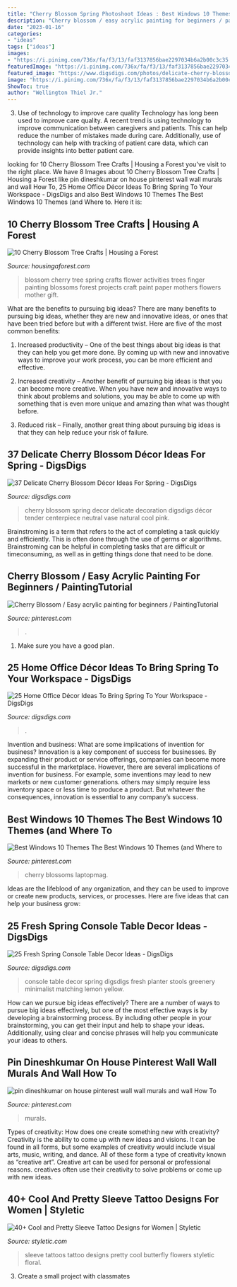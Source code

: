 ```yaml
---
title: "Cherry Blossom Spring Photoshoot Ideas : Best Windows 10 Themes The Best Windows 10 Themes (and Where To"
description: "Cherry blossom / easy acrylic painting for beginners / paintingtutorial"
date: "2023-01-16"
categories:
- "ideas"
tags: ["ideas"]
images:
- "https://i.pinimg.com/736x/fa/f3/13/faf3137856bae2297034b6a2b00c3c35.jpg"
featuredImage: "https://i.pinimg.com/736x/fa/f3/13/faf3137856bae2297034b6a2b00c3c35.jpg"
featured_image: "https://www.digsdigs.com/photos/delicate-cherry-blossom-decor-ideas-for-spring-6.jpg"
image: "https://i.pinimg.com/736x/fa/f3/13/faf3137856bae2297034b6a2b00c3c35.jpg"
ShowToc: true
author: "Wellington Thiel Jr."
---
```



3) Use of technology to improve care quality
Technology has long been used to improve care quality. A recent trend is using technology to improve communication between caregivers and patients. This can help reduce the number of mistakes made during care. Additionally, use of technology can help with tracking of patient care data, which can provide insights into better patient care.

	

		
looking for 10 Cherry Blossom Tree Crafts | Housing a Forest you've visit to the right place. We have 8 Images about 10 Cherry Blossom Tree Crafts | Housing a Forest like pin dineshkumar on house pinterest wall wall murals and wall How To, 25 Home Office Décor Ideas To Bring Spring To Your Workspace - DigsDigs and also Best Windows 10 Themes The Best Windows 10 Themes (and Where to. Here it is:
		
    
## 10 Cherry Blossom Tree Crafts | Housing A Forest

<img loading=lazy src="http://www.housingaforest.com/wp-content/uploads/2013/04/Spring-Cherry-Tree-11.jpg" onerror="this.onerror=null;this.src='https://tse3.mm.bing.net/th?id=OIP.ttKb4gvSzLMVS7ju68sVxwHaLH&amp;pid=15.1';" alt="10 Cherry Blossom Tree Crafts | Housing a Forest">

_Source: housingaforest.com_

>blossom cherry tree spring crafts flower activities trees finger painting blossoms forest projects craft paint paper mothers flowers mother gift. 

	

What are the benefits to pursuing big ideas?
There are many benefits to pursuing big ideas, whether they are new and innovative ideas, or ones that have been tried before but with a different twist. Here are five of the most common benefits:
1. Increased productivity – One of the best things about big ideas is that they can help you get more done. By coming up with new and innovative ways to improve your work process, you can be more efficient and effective.

2. Increased creativity – Another benefit of pursuing big ideas is that you can become more creative. When you have new and innovative ways to think about problems and solutions, you may be able to come up with something that is even more unique and amazing than what was thought before.

3. Reduced risk – Finally, another great thing about pursuing big ideas is that they can help reduce your risk of failure.

    
## 37 Delicate Cherry Blossom Décor Ideas For Spring - DigsDigs

<img loading=lazy src="https://www.digsdigs.com/photos/delicate-cherry-blossom-decor-ideas-for-spring-6.jpg" onerror="this.onerror=null;this.src='https://tse3.mm.bing.net/th?id=OIP.ZdDzSf_yw9spMKPY1s286wHaLH&amp;pid=15.1';" alt="37 Delicate Cherry Blossom Décor Ideas For Spring - DigsDigs">

_Source: digsdigs.com_

>cherry blossom spring decor delicate decoration digsdigs décor tender centerpiece neutral vase natural cool pink. 

	

Brainstroming is a term that refers to the act of completing a task quickly and efficiently. This is often done through the use of germs or algorithms. Brainstroming can be helpful in completing tasks that are difficult or timeconsuming, as well as in getting things done that need to be done.

    
## Cherry Blossom / Easy Acrylic Painting For Beginners / PaintingTutorial

<img loading=lazy src="https://i.pinimg.com/736x/fa/f3/13/faf3137856bae2297034b6a2b00c3c35.jpg" onerror="this.onerror=null;this.src='https://tse2.mm.bing.net/th?id=OIP.j88AGNj6rbe5wtXBUtBkkAHaEK&amp;pid=15.1';" alt="Cherry Blossom / Easy acrylic painting for beginners / PaintingTutorial">

_Source: pinterest.com_

>. 

	

1. Make sure you have a good plan.

    
## 25 Home Office Décor Ideas To Bring Spring To Your Workspace - DigsDigs

<img loading=lazy src="https://www.digsdigs.com/photos/fresh-home-office-decor-to-bring-spring-to-your-home-23.jpg" onerror="this.onerror=null;this.src='https://tse1.mm.bing.net/th?id=OIP.RdFd5J2hIHiwntmK6zMIQwAAAA&amp;pid=15.1';" alt="25 Home Office Décor Ideas To Bring Spring To Your Workspace - DigsDigs">

_Source: digsdigs.com_

>. 

	

Invention and business: What are some implications of invention for business?
Innovation is a key component of success for businesses. By expanding their product or service offerings, companies can become more successful in the marketplace. However, there are several implications of invention for business. For example, some inventions may lead to new markets or new customer generations. others may simply require less inventory space or less time to produce a product. But whatever the consequences, innovation is essential to any company’s success.

    
## Best Windows 10 Themes The Best Windows 10 Themes (and Where To

<img loading=lazy src="https://i.pinimg.com/736x/c7/98/bc/c798bc1d6f0f32248a83f4f3ecde8a33.jpg" onerror="this.onerror=null;this.src='https://tse3.mm.bing.net/th?id=OIP.-MPcyRe5eRN-lYQKT9Oy5AHaEw&amp;pid=15.1';" alt="Best Windows 10 Themes The Best Windows 10 Themes (and Where to">

_Source: pinterest.com_

>cherry blossoms laptopmag. 

	

Ideas are the lifeblood of any organization, and they can be used to improve or create new products, services, or processes. Here are five ideas that can help your business grow:

    
## 25 Fresh Spring Console Table Decor Ideas - DigsDigs

<img loading=lazy src="https://www.digsdigs.com/photos/2018/02/10-chippy-console-table-with-lavender-topiaries-in-sap-buckets-for-a-shabby-chic-touch.jpg" onerror="this.onerror=null;this.src='https://tse2.mm.bing.net/th?id=OIP.lRuQXuvAkm5SYBGmHB4dGgHaNL&amp;pid=15.1';" alt="25 Fresh Spring Console Table Decor Ideas - DigsDigs">

_Source: digsdigs.com_

>console table decor spring digsdigs fresh planter stools greenery minimalist matching lemon yellow. 

	

How can we pursue big ideas effectively?
There are a number of ways to pursue big ideas effectively, but one of the most effective ways is by developing a brainstorming process. By including other people in your brainstorming, you can get their input and help to shape your ideas. Additionally, using clear and concise phrases will help you communicate your ideas to others.

    
## Pin Dineshkumar On House Pinterest Wall Wall Murals And Wall How To

<img loading=lazy src="https://i.pinimg.com/736x/fb/40/62/fb4062eca2fc325b9f3e1983e065d627.jpg" onerror="this.onerror=null;this.src='https://tse3.mm.bing.net/th?id=OIP.r0OT43adRO1_Z7_ieSIYQwHaJ3&amp;pid=15.1';" alt="pin dineshkumar on house pinterest wall wall murals and wall How To">

_Source: pinterest.com_

>murals. 

	

Types of creativity: How does one create something new with creativity?
Creativity is the ability to come up with new ideas and visions. It can be found in all forms, but some examples of creativity would include visual arts, music, writing, and dance. All of these form a type of creativity known as “creative art”. Creative art can be used for personal or professional reasons. creatives often use their creativity to solve problems or come up with new ideas.

    
## 40+ Cool And Pretty Sleeve Tattoo Designs For Women | Styletic

<img loading=lazy src="https://styletic.com/wp-content/uploads/2016/01/sleeve-tattoos-for-women/42-sleeve-tattoos-for-women.jpg" onerror="this.onerror=null;this.src='https://tse4.mm.bing.net/th?id=OIP.RRWq9gnXqbj_78TY03IFmAHaJ_&amp;pid=15.1';" alt="40+ Cool and Pretty Sleeve Tattoo Designs for Women | Styletic">

_Source: styletic.com_

>sleeve tattoos tattoo designs pretty cool butterfly flowers styletic floral. 

	

3. Create a small project with classmates

